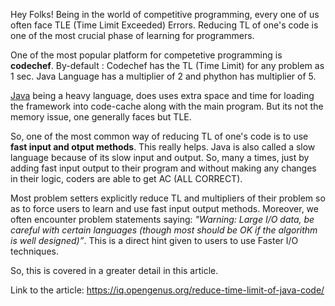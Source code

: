 Hey Folks! Being in the world of competitive programming, every one of us often face TLE (Time Limit Exceeded) Errors. Reducing TL of one's code is one of the most crucial phase of learning for programmers.

One of the most popular platform for competetive programming is **codechef**.
By-default : Codechef has the TL (Time Limit) for any problem as 1 sec. Java Language has a multiplier of 2 and phython has multiplier of 5.

[Java](https://iq.opengenus.org/tag/java/) being a heavy language, does uses extra space and time for loading the framework into code-cache along with the main program. But its not the memory issue, one generally faces but TLE.

So, one of the most common way of reducing TL of one's code is to use **fast input and otput methods**. This really helps. Java is also called a slow language because of its slow input and output. So, many a times, just by adding fast input output to their program and without making any changes in their logic, coders are able to get AC (ALL CORRECT).

Most problem setters explicitly reduce TL and multipliers of their problem so as to force users to learn and use fast input output methods.
Moreover, we often encounter problem statements saying: *"Warning: Large I/O data, be careful with certain languages (though most should be OK if the algorithm is well designed)”*. This is a direct hint given to users to use Faster I/O techniques.

So, this is covered in a greater detail in this article.

Link to the article: https://iq.opengenus.org/reduce-time-limit-of-java-code/